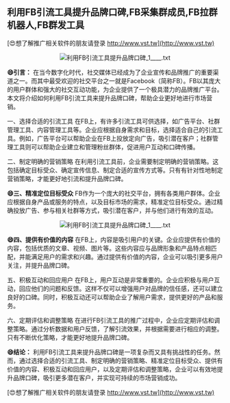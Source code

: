 ## **利用FB引流工具提升品牌口碑,FB采集群成员,FB拉群机器人,FB群发工具**

[😍想了解推广相关软件的朋友请登录 http://www.vst.tw](http://www.vst.tw)

 <center><img src="https://vst.tw/MP4/tuiguang/png/2.png" alt="利用FB引流工具提升品牌口碑_1____.txt"></center>

**😄引言：**
在当今数字化时代，社交媒体已经成为了企业宣传和品牌推广的重要渠道之一。而其中最受欢迎的社交平台之一就是Facebook（简称FB）。FB以其庞大的用户群体和强大的社交互动功能，为企业提供了一个极具潜力的品牌推广平台。本文将介绍如何利用FB引流工具来提升品牌口碑，帮助企业更好地进行市场营销。

一、选择合适的引流工具
在FB上，有许多引流工具可供选择，如广告平台、社群管理工具、内容管理工具等。企业应根据自身需求和目标，选择适合自己的引流工具。例如，广告平台可以帮助企业在FB上投放定向广告，吸引潜在客户；社群管理工具则可以帮助企业建立和管理粉丝群体，促进用户互动和口碑传播。

二、制定明确的营销策略
在利用引流工具前，企业需要制定明确的营销策略。这包括确定目标受众、确定宣传信息、制定合适的宣传方式等。只有有针对性地制定营销策略，才能更好地引流和提升品牌口碑。

**😄三、精准定位目标受众**
FB作为一个庞大的社交平台，拥有各类用户群体。企业应根据自身产品或服务的特点，以及目标市场的需求，精准定位目标受众。通过精确投放广告、参与相关社群等方式，吸引潜在客户，并与他们进行有效的互动。

 <center><img src="https://vst.tw/MP4/tuiguang/png/4.png" alt="利用FB引流工具提升品牌口碑_1____.txt"></center>

**😄四、提供有价值的内容**
在FB上，内容是吸引用户的关键。企业应提供有价值的内容，包括优质的文章、视频、图片等。这些内容应与品牌形象和产品特点相匹配，并能满足用户的需求和兴趣。通过提供有价值的内容，企业可以吸引更多用户关注，并提升品牌口碑。

五、积极互动和回应用户
在FB上，用户互动是非常重要的。企业应积极与用户互动，回应他们的问题和反馈。这样不仅可以增强用户对品牌的信任感，还可以建立良好的口碑。同时，积极互动还可以帮助企业了解用户需求，提供更好的产品和服务。

六、定期评估和调整策略
在进行FB引流工具的推广过程中，企业应定期评估和调整策略。通过分析数据和用户反馈，了解引流效果，并根据需要进行相应的调整。只有不断优化策略，才能更好地提升品牌口碑。

**😄结论：**
利用FB引流工具来提升品牌口碑是一项复杂而又具有挑战性的任务。然而，通过选择合适的引流工具、制定明确的营销策略、精准定位目标受众、提供有价值的内容、积极互动和回应用户，以及定期评估和调整策略，企业可以有效地提升品牌口碑，吸引更多潜在客户，并实现可持续的市场营销成功。

[😍想了解推广相关软件的朋友请登录 http://www.vst.tw](http://www.vst.tw)



